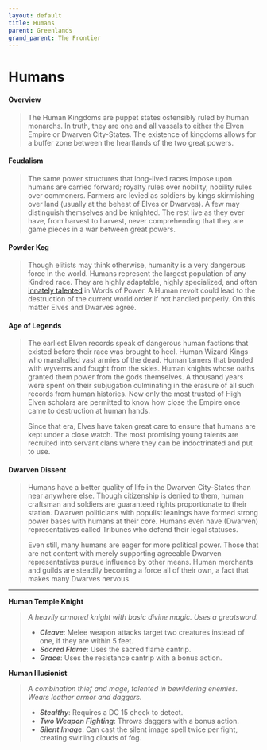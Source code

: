 ```yaml
---
layout: default
title: Humans
parent: Greenlands
grand_parent: The Frontier
---
```


# Humans

#### Overview

> The Human Kingdoms are puppet states ostensibly ruled by human monarchs. In truth, they are one and all vassals to either the Elven Empire or Dwarven City-States. The existence of kingdoms allows for a buffer zone between the heartlands of the two great powers.

#### Feudalism

> The same power structures that long-lived races impose upon humans are carried forward; royalty rules over nobility, nobility rules over commoners. Farmers are levied as soldiers by kings skirmishing over land (usually at the behest of Elves or Dwarves). A few may distinguish themselves and be knighted. The rest live as they ever have, from harvest to harvest, never comprehending that they are game pieces in a war between great powers.

#### Powder Keg

> Though elitists may think otherwise, humanity is a very dangerous force in the world. Humans represent the largest population of any Kindred race. They are highly adaptable, highly specialized, and often [innately talented](../../more/languages/secret_languages) in Words of Power. A Human revolt could lead to the destruction of the current world order if not handled properly. On this matter Elves and Dwarves agree. 

#### Age of Legends

> The earliest Elven records speak of dangerous human factions that existed before their race was brought to heel. Human Wizard Kings who marshalled vast armies of the dead. Human tamers that bonded with wyverns and fought from the skies. Human knights whose oaths granted them power from the gods themselves. A thousand years were spent on their subjugation culminating in the erasure of all such records from human histories. Now only the most trusted of High Elven scholars are permitted to know how close the Empire once came to destruction at human hands.
> 
> Since that era, Elves have taken great care to ensure that humans are kept under a close watch. The most promising young talents are recruited into servant clans where they can be indoctrinated and put to use. 

#### Dwarven Dissent

> Humans have a better quality of life in the Dwarven City-States than near anywhere else. Though citizenship is denied to them, human craftsman and soldiers are guaranteed rights proportionate to their station. Dwarven politicians with populist leanings have formed strong power bases with humans at their core. Humans even have (Dwarven) representatives called Tribunes who defend their legal statuses.
> 
> Even still, many humans are eager for more political power. Those that are not content with merely supporting agreeable Dwarven representatives pursue influence by other means. Human merchants and guilds are steadily becoming a force all of their own, a fact that makes many Dwarves nervous.

---

**Human Temple Knight**

> _A heavily armored knight with basic divine magic. Uses a greatsword._
>
> * ***Cleave***: Melee weapon attacks target two creatures instead of one, if they are within 5 feet.
> * ***Sacred Flame***: Uses the sacred flame cantrip.
> * ***Grace***: Uses the resistance cantrip with a bonus action. 

**Human Illusionist**

> _A combination thief and mage, talented in bewildering enemies. Wears leather armor and daggers._
>
> * ***Stealthy***: Requires a DC 15 check to detect.
> * ***Two Weapon Fighting***: Throws daggers with a bonus action.
> * ***Silent Image***: Can cast the silent image spell twice per fight, creating swirling clouds of fog.